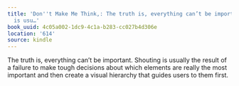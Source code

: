 ```yaml
---
title: 'Don''t Make Me Think,: The truth is, everything can’t be important. Shouting
  is usu…'
book_uuid: 4c05a002-1dc9-4c1a-b283-cc027b4d306e
location: '614'
source: kindle
---
```


The truth is, everything can’t be important. Shouting is usually the result of a failure to make tough decisions about which elements are really the most important and then create a visual hierarchy that guides users to them first.